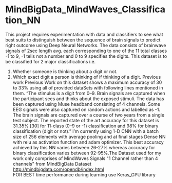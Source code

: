 # MindBigData_MindWaves_Classification_NN
This project requires experimentation with data and classifiers to see what best suits to distinguish between the sequence of brain signals to predict right outcome using Deep Neural Networks. The data consists of brainwave signals of 2sec length avg. each corresponding to one of the 11 total classes -1 to 9, -1 tells not a number and 0 to 9 specifies the digits. 
This dataset is to be classified for 2 major classifications i.e. 
  1. Whether someone is thinking about a digit or not. 
  2. Which exact digit a person is thinking of if thinking of a digit. 
Previous work Previous Work on this dataset shows a maximum accuracy of 30 to 33% using all of provided dataSets with following lines mentioned in them. “The stimulus is a digit from 0–9. Brain signals are captured when the participant sees and thinks about the exposed stimuli. The data has been captured using Muse headband consisting of 4 channels. Some EEG signals were also captured on random actions and labelled as -1. The brain signals are captured over a course of two years from a single test subject. The reported state of the art accuracy for this dataset is 31.35% [30] for 11-class (0–9 or -1) classification and 98% for binary classification (digit or not).” 
I’m currently using 1-D CNN with a batch size of 256 elements with average pooling and at final stages Dense NN with relu as activation function and adam optimizer. This best accuracy achieved by this NN varies between 26-27% whereas accuracy for binary classification varies between 92-95%.The Dataset used for my work only comprises of MindWaves Signals "1 Channel rather than 4 channels" from MindBigData Dataset http://mindbigdata.com/opendb/index.html  
FOR BEST time performance during learning use Keras_GPU library
